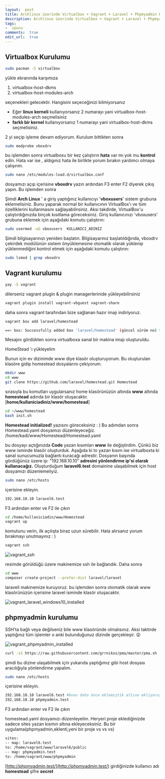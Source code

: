 ```yaml
---
layout:  post
title: Archlinux üzerinde Virtualbox + Vagrant + Laravel + Phpmyadmin Kurulumu(Homestead)
description: Archlinux üzerinde Virtualbox + Vagrant + Laravel + Phpmyadmin Kurulumu(Homestead)
tags:
-  ipucu
comments:  true
edit_url:  true
---
```


## Virtualbox Kurulumu

```sh
sudo pacman -S virtualbox
```
yükle ekranında karşımıza
1) virtualbox-host-dkms
2) virtualbox-host-modules-arch

seçenekleri gelecektir. Hangisini seçeceğinizi bilmiyorsanız
-   Eğer **linux kerneli** kullanıyorsanız 2 numarayı yani virtualbox-host-modules-arch seçmelisiniz
-   **farklı bir kernel** kullanıyorsanız 1 numarayı yani virtualbox-host-dkms seçmelisiniz.

2 yi seçip işleme devam ediyorum. Kurulum bittikten sonra

```sh
sudo modprobe vboxdrv
```
bu işlemden sonra virtualboxu bir kez çalıştırın **hata** var mı yok mu **kontrol** edin. Hata var ise , aldıgınız hata ile birlikte yorum bırakın yardımcı olmaya çalışırım.

```sh
sudo nano /etc/modules-load.d/virtualbox.conf
```

dosyamızı açıp içerisine **vboxdrv** yazın ardından F3 enter F2 diyerek çıkış yapın. Bu işlemden sonra


Şimdi **Arch Linux** ' a giriş yaptığınız kullanıcıyı '**vboxusers**' sistem grubuna eklemelisiniz. Bunu yaparak normal bir kullanıcının VirtualBox'ı ve tüm özelliklerini kullanmasını sağlayabilirsiniz. Aksi takdirde, VirtualBox'u çalıştırdığınızda birçok kısıtlama göreceksiniz.
Giriş kullanıcınızı 'vboxusers' grubuna eklemek için aşağıdaki komutu çalıştırın:
```sh
sudo usermod -aG vboxusers  KULLANICI_ADINIZ
```
Şimdi bilgisayarınızı yeniden başlatın. Bilgisayarınız başlatıldığında, vboxdrv çekirdek modülünün sistem önyüklemesine otomatik olarak yüklenip yüklenmediğini kontrol etmek için aşağıdaki komutu çalıştırın:

```sh
sudo lsmod | grep vboxdrv
```
## Vagrant kurulumu

```sh
yay -S vagrant
```
dilerseniz vagrant plugin & plugin managerlerinide yükleyebilirsiniz
```sh
vagrant plugin install vagrant-vbguest vagrant-share
```

daha sonra vagrant tarafından bize sağlanan hazır imajı indiriyoruz.
```sh
vagrant box add laravel/homestead
```
```sh
==> box: Successfully added box 'laravel/homestead' (güncel sürüm no) for 'virtualbox'!
```
Mesajını gördükten sonra virtualboxa sanal bir makina imajı oluşturuldu.

HomeStead 'ı yükleyelim

Bunun için ev dizinimde www diye klasör oluşturuyorum. Bu oluşturulan klasöre gidip homestead dosyalarını çekiyorum.
```sh
mkdir www
cd www
git clone https://github.com/laravel/homestead.git Homestead
```

sırasıyla bu komutları uygularsanız home klasörünüzün altında **www** altında **homestead** adında bir klasör oluşacaktır. [**home/kullaniciadiniz/www/homestead**]

```sh
cd ~/www/homestead
bash init.sh
```

**Homestead initialized!** yazısını göreceksiniz : )
Bu adımdan sonra Homestead.yaml dosyamızı düzenleyeceğiz. /home/kadi/www/Homestead/Homestead.yaml

<script src="https://gist.github.com/yuceltoluyag/5e0dac9ef4c2da7c27cd278cac7140e4.js"></script>

bu dosyayı açtığınızda **Code** yazan kısımları **www** ile değiştirdim. Çünkü biz www isminde klasör oluşturduk. Aşağıda ki to yazan kısım ise virtualboxta ki sanal sunucumuzla bağlantı kuracağı adrestir. Dosyanın başında gördüğünüz üzere ip: "192.168.10.10" **adresini yönlendirme ip'si olarak kullanacağız.** Oluşturduğum **laravel6.test** domainine ulaşabilmek için host dosyamızı düzenlemeliyiz.

```sh
sudo nano /etc/hosts
```

içerisine ekleyin.
```sh
192.168.10.10 laravel6.test
```
F3 ardından enter ve F2 ile çıkın

```sh
cd /home/kullaniciadin/www/Homestead
vagrant up
```

komutunu verin, ilk açılışta biraz uzun sürebilir. Hata alırsanız yorum bırakmayı unutmayınız : )

```sh
vagrant ssh
```

![vagrant_ssh](https://raw.githubusercontent.com/yuceltoluyag/yuceltoluyag.github.io/master/uploads/pic-selected-190916-0747-49.png)

resimde görüldüğü üzere makinemize ssh ile bağlandık. Daha sonra
```sh
cd www
composer create-project --prefer-dist laravel/laravel
```
laraveli makinemize kuruyoruz. bu işlemden sonra otomatik olarak www klasörünüzün içerisine laravel isminde klasör oluşacaktır.

![vagrant_laravel_windows10_installed](https://raw.githubusercontent.com/yuceltoluyag/yuceltoluyag.github.io/master/uploads/pic-full-190916-0808-36.png)

## phpmyadmin kurulumu

SSH'ta bağlı veya değilseniz bile www klasöründe olmalısınız. Aksi taktirde yaptığınız tüm işlemler o anki bulunduğunuz dizinde gerçekleşir.  😲

![vagrant_phpmyadmin_installed](https://raw.githubusercontent.com/yuceltoluyag/yuceltoluyag.github.io/master/uploads/pic-selected-190916-0818-54.png)


```sh
curl -sS https://raw.githubusercontent.com/grrnikos/pma/master/pma.sh | sh
```

şimdi bu dizine ulaşabilmek için yukarıda yaptığımız gibi host dosyası aracılığıyla yönlendirme yapalım.

```sh
sudo nano /etc/hosts
```
içerisine ekleyin.
```sh
192.168.10.10 laravel6.test #bunu daha önce eklemiştik altına ekliyoruz.
192.168.10.10 phpmyadmin.test
```
F3 ardından enter ve F2 ile çıkın

homestead.yaml dosyamızı düzenleyelim. Heryeri proje eklediğinizde sadece sites yazan kısmın altına ekleyeceksiniz. Bu bir uygulama(phpmyadmin,eklenti,yeni bir proje vs vs vs)
```sh
sites:
-- map: laravel6.test
to: /home/vagrant/www/laravel6/public
-- map: phpmyadmin.test
to: /home/vagrant/www/phpmyadmin
```
[http://phpmyadmin.test/](http://phpmyadmin.test/) girdiğinizde kullanıcı adı **homestead** şifre **secret**
